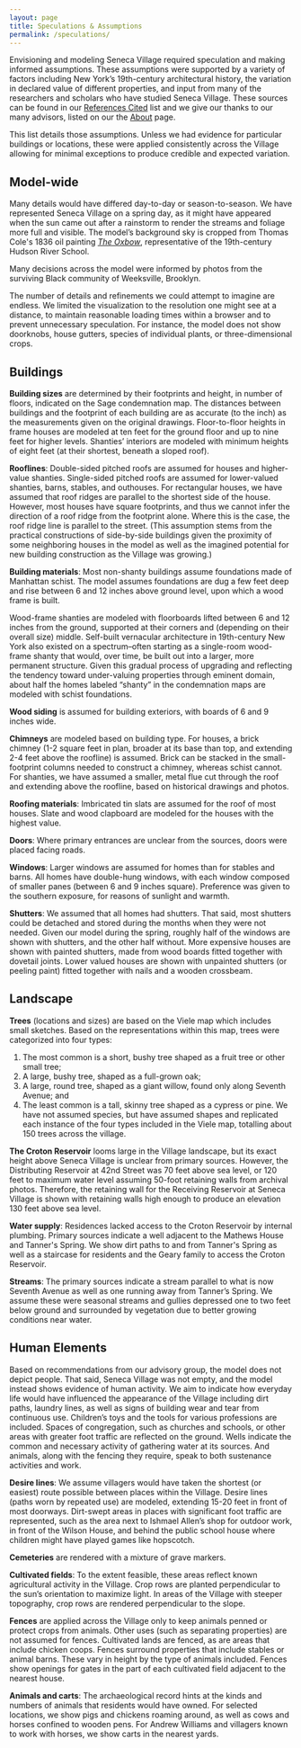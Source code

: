 ```yaml
---
layout: page
title: Speculations & Assumptions
permalink: /speculations/
---
```

Envisioning and modeling Seneca Village required speculation and making informed assumptions. These assumptions were supported by a variety of factors including New York’s 19th-century architectural history, the variation in declared value of different properties, and input from many of the researchers and scholars who have studied Seneca Village. These sources can be found in our [References Cited](/references) list and we give our thanks to our many advisors, listed on our the [About](/about) page.

This list details those assumptions. Unless we had evidence for particular buildings or locations, these were applied consistently across the Village allowing for minimal exceptions to produce credible and expected variation.

## Model-wide

Many details would have differed day-to-day or season-to-season. We have represented Seneca Village on a spring day, as it might have appeared when the sun came out after a rainstorm to render the streams and foliage more full and visible. The model’s background sky is cropped from Thomas Cole's 1836 oil painting [*The Oxbow*](https://www.metmuseum.org/art/collection/search/10497), representative of the 19th-century Hudson River School. 

Many decisions across the model were informed by photos from the surviving Black community of Weeksville, Brooklyn.

The number of details and refinements we could attempt to imagine are endless. We limited the visualization to the resolution one might see at a distance, to maintain reasonable loading times within a browser and to prevent unnecessary speculation. For instance, the model does not show doorknobs, house gutters, species of individual plants, or three-dimensional crops.

## Buildings

**Building sizes** are determined by their footprints and height, in number of floors, indicated on the Sage condemnation map. The distances between buildings and the footprint of each building are as accurate (to the inch) as the measurements given on the original drawings. Floor-to-floor heights in frame houses are modeled at ten feet for the ground floor and up to nine feet for higher levels. Shanties’ interiors are modeled with minimum heights of eight feet (at their shortest, beneath a sloped roof).

**Rooflines**: Double-sided pitched roofs are assumed for houses and higher-value shanties. Single-sided pitched roofs are assumed for lower-valued shanties, barns, stables, and outhouses. For rectangular houses, we have assumed that roof ridges are parallel to the shortest side of the house. However, most houses have square footprints, and thus we cannot infer the direction of a roof ridge from the footprint alone. Where this is the case, the roof ridge line is parallel to the street. (This assumption stems from the practical constructions of side-by-side buildings given the proximity of some neighboring houses in the model as well as the imagined potential for new building construction as the Village was growing.)

**Building materials**: Most non-shanty buildings assume foundations made of Manhattan schist. The model assumes foundations are dug a few feet deep and rise between 6 and 12 inches above ground level, upon which a wood frame is built. 

Wood-frame shanties are modeled with floorboards lifted between 6 and 12 inches from the ground, supported at their corners and (depending on their overall size) middle. Self-built vernacular architecture in 19th-century New York also existed on a spectrum–often starting as a single-room wood-frame shanty that would, over time, be built out into a larger, more permanent structure. Given this gradual process of upgrading and reflecting the tendency toward under-valuing properties through eminent domain, about half the homes labeled “shanty” in the condemnation maps are modeled with schist foundations.

**Wood siding** is assumed for building exteriors, with boards of 6 and 9 inches wide. 

**Chimneys** are modeled based on building type. For houses, a brick chimney (1-2 square feet in plan, broader at its base than top, and extending 2-4 feet above the roofline) is assumed. Brick can be stacked in the small-footprint columns needed to construct a chimney, whereas schist cannot. For shanties, we have assumed a smaller, metal flue cut through the roof and extending above the roofline, based on historical drawings and photos.

**Roofing materials**: Imbricated tin slats are assumed for the roof of most houses. Slate and wood clapboard are modeled for the houses with the highest value.

**Doors**: Where primary entrances are unclear from the sources, doors were placed facing roads.

**Windows**: Larger windows are assumed for homes than for stables and barns. All homes have double-hung windows, with each window composed of smaller panes (between 6 and 9 inches square). Preference was given to the southern exposure, for reasons of sunlight and warmth.

**Shutters**: We assumed that all homes had shutters. That said, most shutters could be detached and stored during the months when they were not needed. Given our model during the spring, roughly half of the windows are shown with shutters, and the other half without. More expensive houses are shown with painted shutters, made from wood boards fitted together with dovetail joints. Lower valued houses are shown with unpainted shutters (or peeling paint) fitted together with nails and a wooden crossbeam.

## Landscape

**Trees** (locations and sizes) are based on the Viele map which includes small sketches. Based on the representations within this map, trees were categorized into four types:

1. The most common is a short, bushy tree shaped as a fruit tree or other small tree;
2. A large, bushy tree, shaped as a full-grown oak;
3. A large, round tree, shaped as a giant willow, found only along Seventh Avenue; and
4. The least common is a tall, skinny tree shaped as a cypress or pine.
   We have not assumed species, but have assumed shapes and replicated each instance of the four types included in the Viele map, totalling about 150 trees across the village.

**The Croton Reservoir** looms large in the Village landscape, but its exact height above Seneca Village is unclear from primary sources. However, the Distributing Reservoir at 42nd Street was 70 feet above sea level, or 120 feet to maximum water level assuming 50-foot retaining walls from archival photos. Therefore, the retaining wall for the Receiving Reservoir at Seneca Village is shown with retaining walls high enough to produce an elevation 130 feet above sea level.

**Water supply**: Residences lacked access to the Croton Reservoir by internal plumbing. Primary sources indicate a well adjacent to the Mathews House and Tanner's Spring. We show dirt paths to and from Tanner's Spring as well as a staircase for residents and the Geary family to access the Croton Reservoir.

**Streams**: The primary sources indicate a stream parallel to what is now Seventh Avenue as well as one running away from Tanner’s Spring. We assume these were seasonal streams and gullies depressed one to two feet below ground and surrounded by vegetation due to better growing conditions near water.

## Human Elements

Based on recommendations from our advisory group, the model does not depict people. That said, Seneca Village was not empty, and the model instead shows evidence of human activity. We  aim to indicate how everyday life would have influenced the appearance of the Village including dirt paths, laundry lines, as well as signs of building wear and tear from continuous use. Children’s toys and the tools for various professions are included. Spaces of congregation, such as churches and schools, or other areas with greater foot traffic are reflected on the ground. Wells indicate the common and necessary activity of gathering water at its sources. And animals, along with the fencing they require, speak to both sustenance activities and work.

**Desire lines**: We assume villagers would have taken the shortest (or easiest) route possible between places within the Village. Desire lines (paths worn by repeated use) are modeled, extending 15-20 feet in front of most doorways. Dirt-swept areas in places with significant foot traffic are represented, such as the area next to Ishmael Allen’s shop for outdoor work, in front of the Wilson House, and behind the public school house where children might have played games like hopscotch.

**Cemeteries** are rendered with a mixture of grave markers.

**Cultivated fields**: To the extent feasible, these areas reflect known agricultural activity in the Village. Crop rows are planted perpendicular to the sun’s orientation to maximize light. In areas of the Village with steeper topography, crop rows are rendered perpendicular to the slope.

**Fences** are applied across the Village only to keep animals penned or protect crops from animals. Other uses (such as separating properties) are not assumed for fences. Cultivated lands are fenced, as are areas that include chicken coops. Fences surround properties that include stables or animal barns. These vary in height by the type of animals included. Fences show openings for gates in the part of each cultivated field adjacent to the nearest house.

**Animals and carts**: The archaeological record hints at the kinds and numbers of animals that residents would have owned. For selected locations, we show pigs and chickens roaming around, as well as cows and horses confined to wooden pens. For Andrew Williams and villagers known to work with horses, we show carts in the nearest yards.
